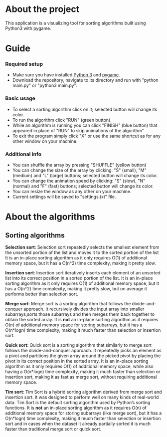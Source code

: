 # About the project

This application is a visualizing tool for sorting algorithms built using Python3 with pygame.

# Guide

### Required setup

- Make sure you have installed [Python 3](https://www.python.org/downloads/) and [pygame](https://youtu.be/Y4Jn0UCqY28?t=163).
- Download the repository, navigate to its directory and run with "python main.py" or "python3 main.py".

### Basic usage

- To select a sorting algorithm click on it; selected button will change its color.
- To run the algorithm click "RUN" (green button).
- While an algorithm is running you can click "FINISH" (blue button) that appeared in place of "RUN" to skip animations of the algorithm"
- To exit the program simply click "X" or use the same shortcut as for any other window on your machine.

### Additional info

- You can shuffle the array by pressing "SHUFFLE" (yellow button)
- You can change the size of the array by clicking: "S" (small), "M" (medium) and "L" (large) buttons; selected button will change its color.
- You can change the animation speed by clicking: "S" (slow), "N" (normal) and "F" (fast) buttons; selected button will change its color.
- You can resize the window as any other on your machine.
- Current settings will be saved to "settings.txt" file.

# About the algorithms

## Sorting algorithms

**Selection sort**: Selection sort repeatedly selects the smallest element from the unsorted portion of the list and moves it to the sorted portion of the list It is an in-place sorting algorithm as it only requires O(1) of additional memory space, but it has a O(n^2) time complexity, making it pretty slow.

**Insertion sort**: Insertion sort iteratively inserts each element of an unsorted list into its correct position in a sorted portion of the list. It is an in-place sorting algorithm as it only requires O(1) of additional memory space, but it has a O(n^2) time complexity, making it pretty slow, but on average it performs better than selection sort.

**Merge sort**: Merge sort is a sorting algorithm that follows the divide-and-conquer approach. It recursively divides the input array into smaller subarrays,sorts those subarrays and then merges them back together to obtain the sorted array. It is **not** an in-place sorting algorithm as it requires O(n) of additional memory space for storing subarrays, but it has a O(n*logn) time complexity, making it much faster than selection or insertion sort.

**Quick sort**: Quick sort is a sorting algorithm that similarly to merge sort follows the divide-and-conquer approach. It repeatedly picks an element as a pivot and partitions the given array around the picked pivot by placing the pivot in its correct position in the sorted array. It is an in-place sorting algorithm as it only requires O(1) of additional memory space, while also having a O(n*logn) time complexity, making it much faster than selection or insertion sort, making it as fast as merge sort, without requiring additional memory space.

**Tim sort**: Tim Sort is a hybrid sorting algorithm derived from merge sort and insertion sort. It was designed to perform well on many kinds of real-world data. Tim Sort is the default sorting algorithm used by Python’s sorting functions. It is **not** an in-place sorting algorithm as it requires O(n) of additional memory space for storing subarrays (like merge sort), but it has a O(n*logn) time complexity, making it much faster than selection or insertion sort and in cases when the dataset it already partially sorted it is much faster than traditional merge sort or quick sort.

